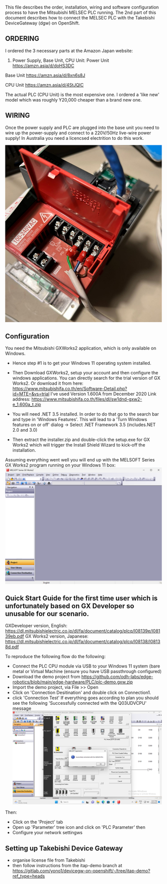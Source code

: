 This file describes the order, installation, wiring and software configuration process to have the Mitsubishi MELSEC PLC running.
The 2nd part of this document describes how to connect the MELSEC PLC with the Takebishi DeviceGateway (dgw) on OpenShift.

## ORDERING
I ordered the 3 necessary parts at the Amazon Japan website:

1. Power Supply, Base Unit, CPU Unit:
Power Unit
https://amzn.asia/d/doHS3DC

Base Unit
https://amzn.asia/d/8xn6s8J

CPU Unit
https://amzn.asia/d/4StJQIC

The actual PLC (CPU Unit) is the most expensive one. I ordered a 'like new' model which was roughly Y20,000 cheaper than a brand new one.

## WIRING
Once the power supply and PLC are plugged into the base unit you need to wire up the power-supply and connect to a 220V/50Hz live-wire power supply!
In Australia  you need a licencsed electrition to do this work.

![Image](melsec.png)


## Configuration
You need the Mitsubishi GXWorks2 application, which is only available on Windows.
- Hence step #1 is to get your Windows 11 operating system installed.
- Then Download GXWorks2, setup your account and then configure the windows applications.
You can directly search for the trial version of GX Works2.
Or download it from here:
https://www.mitsubishifa.co.th/en/Software-Detail.php?id=MTE=&vs=trial
I've used Version 1.600A from December 2020
Link address: https://www.mitsubishifa.co.th/files/dl/sw1dnd-gxw2-e_1.600a_t.zip

- You will need .NET 3.5 installed.
In order to do that go to the search bar and type in 'Windows Features'.
This will lead to a 'Turn Windows features on or off' dialog -> Select .NET Framework 3.5 (includes.NET 2.0 and 3.0)

- Then extract the installer.zip and double-click the setup.exe for GX Works2 which will trigger the Install Shield Wizard to kick-off the installation.

Assuming everything went well you will end up with the MELSOFT Series GX Works2 program running on your Windows 11 box:
![Image](GXWorks2Installation4.png)

## Quick Start Guide for the first time user which is unfortunately based on GX Developer so unusable for our scenario.
GXDeveloper version, English: https://dl.mitsubishielectric.co.jp/dl/fa/document/catalog/plcq/l08139e/l08139eb.pdf
GX Works2 version, Japanese: https://dl.mitsubishielectric.co.jp/dl/fa/document/catalog/plcq/l08138/l08138d.pdf

To reproduce the following flow do the following:
- Connect the PLC CPU module via USB to your Windows 11 system (bare metal or Virtual Machine (ensure you have USB passthrough configured)
- Download the demo project from https://github.com/odh-labs/edge-robotics/blob/main/edge-hardware/PLC/plc-demo.gxw.zip
- Import the demo project, via File >> Open
- Click on 'Connection Desitination' and double click on Connection1.
- click 'Connection Test'
If everything goes according to plan you should see the following 'Successfully connected with the Q03UDVCPU' message
![Image](PLCSuccessfullyConnected.png)

Then:
- Click on the 'Project' tab
- Open up 'Parameter' tree icon and click on 'PLC Parameter' then
- Configure your network settingws

## Setting up Takebishi Device Gateway
- organise license file from Takebishi
- then follow instructions from the itap-demo branch at https://gitlab.com/yono1/devicegw-on-openshift/-/tree/itap-demo?ref_type=heads

